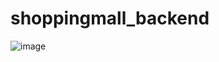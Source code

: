 # shoppingmall_backend

![image](https://github.com/SuperCoding24/shoppingmall_backend/assets/93923066/0fb202d2-09a6-4e41-877e-4b8c40996cd0)
